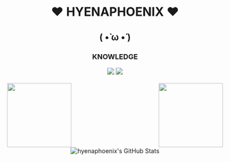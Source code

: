 <body>
<h1 align="center">❤ HYENAPHOENIX ❤</h1>
  <h2 align="center">( •̀ ω •́ )</h2>
<div>
<h3 align="center">KNOWLEDGE</h3>
</div>
<div>
<p align="center"><img src="https://img.shields.io/badge/Python-3776AB?style=for-the-badge&logo=python&logoColor=white"/> <img src="https://img.shields.io/badge/C%2B%2B-00599C?style=for-the-badge&logo=c%2B%2B&logoColor=white"/>
<br>
<br>
<img src="https://media1.giphy.com/media/H4DjXQXamtTiIuCcRU/giphy.gif" align="right" height="150" width="150">
<img src="https://media1.giphy.com/media/H4DjXQXamtTiIuCcRU/giphy.gif" align="left" height="150" width="150">
<br>
<br>
<br>
<br>
<img align="center" alt="hyenaphoenix's GitHub Stats" src="https://github-readme-stats.vercel.app/api?username=hyenaphoenix&show_icons=true&hide_border=true&theme=calm&custom_title=HYENAPHOENIX'S STATS"/>
</div>
</body>
